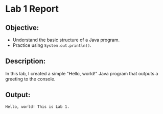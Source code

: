 # Lab 1 Report

## Objective:
- Understand the basic structure of a Java program.
- Practice using `System.out.println()`.

## Description:
In this lab, I created a simple "Hello, world!" Java program that outputs a greeting to the console.

## Output:
```
Hello, world! This is Lab 1.
```
